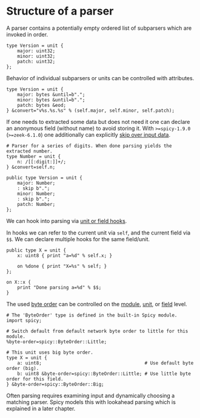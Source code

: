# Structure of a parser

A parser contains a potentially empty ordered list of subparsers which are invoked in order.

```spicy
type Version = unit {
    major: uint32;
    minor: uint32;
    patch: uint32;
};
```

<!-- * * * -->

Behavior of individual subparsers or units can be controlled with attributes.

```spicy
type Version = unit {
    major: bytes &until=b".";
    minor: bytes &until=b".";
    patch: bytes &eod;
} &convert="v%s.%s.%s" % (self.major, self.minor, self.patch);
```

<!-- * * * -->

If one needs to extracted some data but does not need it one can declare an
anonymous field (without name) to avoid storing it. With `>=spicy-1.9.0`
(`>=zeek-6.1.0`) one additionally can explicitly [skip over input
data](https://docs.zeek.org/projects/spicy/en/latest/programming/parsing.html#skipping-input).

```spicy
# Parser for a series of digits. When done parsing yields the extracted number.
type Number = unit {
    n: /[[:digit:]]+/;
} &convert=self.n;

public type Version = unit {
    major: Number;
    : skip b".";
    minor: Number;
    : skip b".";
    patch: Number;
};
```

<!-- * * * -->

We can hook into parsing via [unit or field hooks](https://docs.zeek.org/projects/spicy/en/latest/programming/parsing.html#unit-hooks).

In hooks we can refer to the current unit via `self`, and the current field via `$$`. We can declare multiple hooks for the same field/unit.

```spicy
public type X = unit {
    x: uint8 { print "a=%d" % self.x; }

    on %done { print "X=%s" % self; }
};

on X::x {
    print "Done parsing a=%d" % $$;
}
```

<!-- * * * -->

The used [byte
order](https://docs.zeek.org/projects/spicy/en/latest/programming/library.html#types)
can be controlled on the
[module](https://docs.zeek.org/projects/spicy/en/latest/programming/language/modules.html#global-properties),
[unit](https://docs.zeek.org/projects/spicy/en/latest/programming/parsing.html#unit-attributes),
or
[field](https://docs.zeek.org/projects/spicy/en/latest/programming/parsing.html#integer)
level.

```spicy
# The 'ByteOrder' type is defined in the built-in Spicy module.
import spicy;

# Switch default from default network byte order to little for this module.
%byte-order=spicy::ByteOrder::Little;

# This unit uses big byte order.
type X = unit {
    a: uint8;                                      # Use default byte order (big).
    b: uint8 &byte-order=spicy::ByteOrder::Little; # Use little byte order for this field.
} &byte-order=spicy::ByteOrder::Big;
```

<!-- * * * -->

Often parsing requires examining input and dynamically choosing a matching parser. Spicy models this with lookahead parsing which is explained in a later chapter.